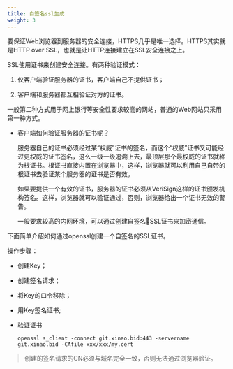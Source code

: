 ```yaml
---
title: 自签名ssl生成
weight: 3
---
```


要保证Web浏览器到服务器的安全连接，HTTPS几乎是唯一选择。HTTPS其实就是HTTP over SSL，也就是让HTTP连接建立在SSL安全连接之上。

SSL使用证书来创建安全连接。有两种验证模式：

1. 仅客户端验证服务器的证书，客户端自己不提供证书；

2. 客户端和服务器都互相验证对方的证书。

一般第二种方式用于网上银行等安全性要求较高的网站，普通的Web网站只采用第一种方式。

- 客户端如何验证服务器的证书呢？

    服务器自己的证书必须经过某“权威”证书的签名，而这个“权威”证书又可能经过更权威的证书签名，这么一级一级追溯上去，最顶层那个最权威的证书就称为根证书。根证书直接内置在浏览器中，这样，浏览器就可以利用自己自带的根证书去验证某个服务器的证书是否有效。

    如果要提供一个有效的证书，服务器的证书必须从VeriSign这样的证书颁发机构签名。这样，浏览器就可以验证通过，否则，浏览器给出一个证书无效的警告。

    一般要求较高的内网环境，可以通过创建自签名SSL证书来加密通信。

下面简单介绍如何通过openssl创建一个自签名的SSL证书。

操作步骤：

- 创建Key；

- 创建签名请求；

- 将Key的口令移除；

- 用Key签名证书;

- 验证证书

    `openssl s_client -connect git.xinao.bid:443 -servername git.xinao.bid -CAfile xxx/xxx/my.cert`

>创建的签名请求的CN必须与域名完全一致，否则无法通过浏览器验证。
  